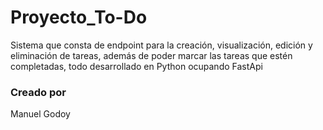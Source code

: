 # Proyecto_To-Do
Sistema que consta de endpoint para la creación, visualización, edición y eliminación de tareas, además de poder marcar las tareas que estén completadas, todo desarrollado en Python ocupando FastApi
### Creado por 
Manuel Godoy

